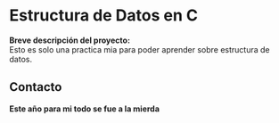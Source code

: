 # Estructura de Datos en C

**Breve descripción del proyecto:**  
Esto es solo una practica mia para poder aprender sobre estructura de datos.

## Contacto

**Este año para mi todo se fue a la mierda**
